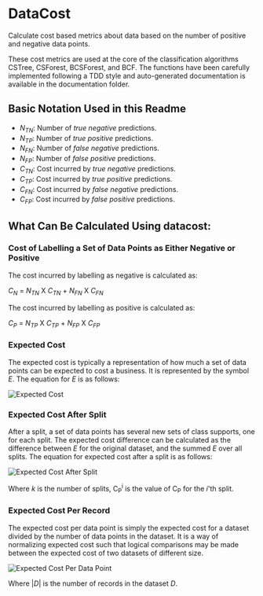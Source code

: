 # DataCost
Calculate cost based metrics about data based on the number of positive and negative data points.

These cost metrics are used at the core of the classification algorithms CSTree, CSForest, BCSForest, and BCF.
The functions have been carefully implemented following a TDD style and auto-generated documentation is available in the
documentation folder.

## Basic Notation Used in this Readme ##

- *N*<sub>*TN*</sub>: Number of *true negative* predictions.
- *N*<sub>*TP*</sub>: Number of *true positive* predictions.
- *N*<sub>*FN*</sub>: Number of *false negative* predictions.
- *N*<sub>*FP*</sub>: Number of *false positive* predictions.
- *C*<sub>*TN*</sub>: Cost incurred by *true negative* predictions.
- *C*<sub>*TP*</sub>: Cost incurred by *true positive* predictions.
- *C*<sub>*FN*</sub>: Cost incurred by *false negative* predictions.
- *C*<sub>*FP*</sub>: Cost incurred by *false positive* predictions.

## What Can Be Calculated Using datacost:

### Cost of Labelling a Set of Data Points as Either Negative or Positive
The cost incurred by labelling as negative is calculated as:

*C*<sub>*N*</sub> = *N*<sub>*TN*</sub> X *C*<sub>*TN*</sub> + *N*<sub>*FN*</sub> X *C*<sub>*FN*</sub>

The cost incurred by labelling as positive is calculated as:

*C*<sub>*P*</sub> = *N*<sub>*TP*</sub> X *C*<sub>*TP*</sub> + *N*<sub>*FP*</sub> X *C*<sub>*FP*</sub>

### Expected Cost
The expected cost is typically a representation of how much a set of data points can be expected to cost a business. It is represented by the symbol *E*. The equation for *E* is as follows:

![Expected Cost](https://raw.githubusercontent.com/mikesiers/DataCost.py/master/readmeImg/ExpectedCost.gif)

### Expected Cost After Split
After a split, a set of data points has several new sets of class supports, one for each split. The expected cost difference can be calculated as the difference between *E* for the original dataset, and the summed *E* over all splits. The equation for expected cost after a split is as follows:

![Expected Cost After Split](https://raw.githubusercontent.com/mikesiers/DataCost.py/master/readmeImg/ExpectedCostAfterSplit.gif)

Where *k* is the number of splits, C<sub>P</sub><sup>i</sup> is the value of C<sub>P</sub> for the *i*'th split.

### Expected Cost Per Record
The expected cost per data point is simply the expected cost for a dataset divided by the number of data points in the dataset. It is a way of normalizing expected cost such that logical comparisons may be made between the expected cost of two datasets of different size.

![Expected Cost Per Data Point](https://raw.githubusercontent.com/mikesiers/DataCost.py/master/readmeImg/ExpectedCostPerDataPoint.gif)

Where |*D*| is the number of records in the dataset *D*. 
